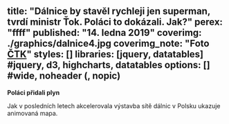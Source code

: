 title: "Dálnice by stavěl rychleji jen superman, tvrdí ministr Ťok. Poláci to dokázali. Jak?"
perex: "ffff"
published: "14. ledna 2019"
coverimg: ./graphics/dalnice4.jpg
coverimg_note: "Foto <a href='#'>ČTK</a>"
styles: []
libraries: [jquery, datatables] #jquery, d3, highcharts, datatables
options: [] #wide, noheader (, nopic)
---
<left>
	<strong>Poláci přidali plyn</strong>
	<p>
		Jak v posledních letech akcelerovala výstavba sítě dálnic v Polsku ukazuje animovaná mapa. 
	</p>
</left>

